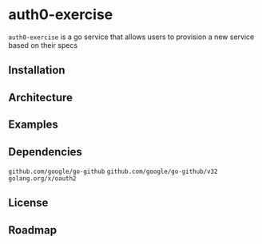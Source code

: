# auth0-exercise
`auth0-exercise` is a go service that allows users to provision a new service based on their specs

## Installation

## Architecture

## Examples

## Dependencies

`github.com/google/go-github`
`github.com/google/go-github/v32`
`golang.org/x/oauth2`

## License

## Roadmap